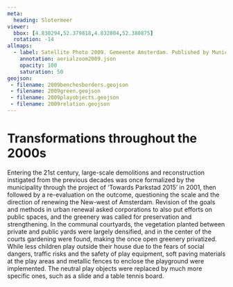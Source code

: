 ```yaml
---
meta:
  heading: Slotermeer
viewer:
  bbox: [4.830294,52.379818,4.832804,52.380875]
  rotation: -14
allmaps:
  - label: Satellite Photo 2009. Gemeente Amsterdam. Published by Municipality of Amsterdam, Basic information, 2017
    annotation: aerialzoom2009.json
    opacity: 100
    saturation: 50
geojson:
 - filename: 2009benchesborders.geojson
 - filename: 2009green.geojson
 - filename: 2009playobjects.geojson
 - filename: 2009relation.geojson
---
```

# Transformations throughout the 2000s
Entering the 21st century, large-scale demolitions and reconstruction instigated from the previous decades was once formalized by the municipality through the project of ‘Towards Parkstad 2015’ in 2001, then followed by a re-evaluation on the outcome, questioning the scale and the direction of renewing the New-west of Amsterdam. Revision of the goals and methods in urban renewal asked corporations to also put efforts on public spaces, and the greenery was called for preservation and strengthening. In the communal courtyards, the vegetation planted between private and public yards were largely densified, and in the center of the courts gardening were found, making the once open greenery privatized. While less children play outside their house due to the fears of social dangers, traffic risks and the safety of play equipment, soft paving materials at the play areas and metallic fences to enclose the playground were implemented. The neutral play objects were replaced by much more specific ones, such as a slide and a table tennis board. 